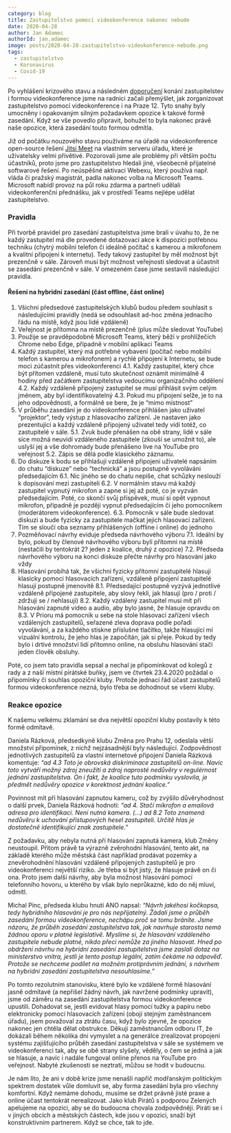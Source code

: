 ```yaml
---
category: blog
title: Zastupitelstvo pomocí videokonference nakonec nebude
date: 2020-04-28
author: Jan Adamec
authorId: jan.adamec
image: posts/2020-04-28-zastupitelstvo-videokonference-nebude.png
tags:
  - zastupitelstvo
  - Koronavirus
  - Covid-19
---
```


Po vyhlášení krizového stavu a následném [doporučení](https://www.mvcr.cz/clanek/informace-ministerstva-vnitra-k-dopadum-usneseni-vlady-c-388-ze-dne-6-4-2020-151-2020-sb-o-prijeti-krizoveho-opatreni-tykajiciho-se-jednani-zastupitelstev-obci-a-kraju.aspx) konání zastupitelstev i formou videokonference jsme na radnici začali přemýšlet, jak zorganizovat zastupitelstvo pomocí videokonference i na Praze 12. Tyto snahy byly umocněny i opakovaným silným požadavkem opozice k takové formě zasedání. Když se vše povedlo připravit, bohužel to byla nakonec právě naše opozice, která zasedání touto formou odmítla.

Již od počátku nouzového stavu používáme na úřadě na videokonference open-source řešení [Jitsi Meet](https://jitsi.org/jitsi-meet/) na vlastním serveru úřadu, které je uživatelsky velmi přívětivé. Pozorovali jsme ale problémy při větším počtu účastníků, proto jsme pro zastupitelstvo hledali jiné, všeobecně přijatelné softwarové řešení. Po neúspěšné aktivaci Webexu, který používá např. vláda či pražský magistrát, padla nakonec volba na Microsoft Teams. Microsoft nabídl provoz na půl roku zdarma a partneři udělali videokonferenční přednášku, jak v prostředí Teams nejlépe udělat zastupitelstvo.

### Pravidla

Při tvorbě pravidel pro zasedání zastupitelstva jsme brali v úvahu to, že ne každý zastupitel má dle provedené dotazovací akce k dispozici potřebnou techniku (chytrý mobilní telefon či ideálně počítač s kamerou a mikrofonem a kvalitní připojení k internetu). Tedy takový zastupitel by měl možnost být prezenčně v sále. Zároveň musí být možnost veřejnosti sledovat a účastnit se zasedání prezenčně v sále. V omezeném čase jsme sestavili následující pravidla.

#### Řešení na hybridní zasedání (část offline, část online)

1. Všichni předsedové zastupitelských klubů budou předem souhlasit s následujícími pravidly (nedá se odsouhlasit ad-hoc změna jednacího řádu na místě, když jsou lidé vzdáleně)
2. Veřejnost je přítomna na místě prezenčně (plus může sledovat YouTube)
3. Použije se pravděpodobně Microsoft Teams, který běží v prohlížečích Chrome nebo Edge, případně v mobilní aplikaci Teams
4. Každý zastupitel, který má potřebné vybavení (počítač nebo mobilní telefon s kamerou a mikrofonem) a rychlé připojení k Internetu, se bude moci zúčastnit přes videokonferenci
  4.1. Každý zastupitel, který chce být přítomen vzdáleně, musí tuto skutečnost oznámit minimálně 4 hodiny před začátkem zastupitelstva vedoucímu organizačního oddělení
  4.2. Každý vzdáleně připojený zastupitel se musí přihlásit svým celým jménem, aby byl identifikovatelný
  4.3. Pokud mu připojení selže, je to na jeho odpovědnosti, a formálně se bere, že je “mimo místnost”
5. V průběhu zasedání je do videokonference přihlášen jako uživatel “projektor”, tedy výstup z hlasovacího zařízení. Je nastaven jako prezentující a každý vzdáleně připojený uživatel tedy vidí totéž, co zastupitelé v sále.
  5.1. Zvuk bude přenášen na obě strany, lidé v sále sice možná neuvidí vzdáleného zastupitele (zkouší se umožnit to), ale uslyší jej a vše dohromady bude přenášeno live na YouTube pro veřejnost
  5.2. Zápis se dělá podle klasického záznamu.
6. Do diskuze k bodu se přihlašují vzdáleně připojení uživatelé napsáním do chatu “diskuze” nebo “technická” a jsou postupně vyvoláváni předsedajícím
  6.1. Nic jiného se do chatu nepíše, chat schůzky neslouží k dopisování mezi zastupiteli
  6.2. V normálním stavu má každý zastupitel vypnutý mikrofon a zapne si jej až poté, co je vyzván předsedajícím. Poté, co skončí svůj příspěvek, musí si opět vypnout mikrofon, případně je později vypnut předsedajícím či jeho pomocníkem (moderátorem videokonference).
  6.3. Pomocník v sále bude sledovat diskuzi a bude fyzicky za zastupitele mačkat jejich hlasovací zařízení. Tím se sloučí oba seznamy přihlášených (offline i online) do jednoho
7. Pozměňovací návrhy eviduje předseda návrhového výboru
  7.1. Ideální by bylo, pokud by členové návrhového výboru byli přítomni na místě (nestačili by tentokrát 2? jeden z koalice, druhý z opozice)
  7.2. Předseda návrhového výboru na konci diskuze přečte návrhy pro hlasování jako vždy
8. Hlasování probíhá tak, že všichni fyzicky přítomní zastupitelé hlasují klasicky pomocí hlasovacích zařízení, vzdáleně připojení zastupitelé hlasují postupně jmenovitě
  8.1. Předsedající postupně vyzývá jednotlivé vzdáleně připojené zastupitele, aby slovy řekli, jak hlasují (pro / proti / zdržuji se / nehlasuji)
  8.2. Každý vzdálený zastupitel musí mít při hlasování zapnuté video a audio, aby bylo jasné, že hlasuje opravdu on
  8.3. V Prioru má pomocník u sebe na stole hlasovací zařízení všech vzdálených zastupitelů, seřazené zleva doprava podle pořadí vyvolávání, a za každého stiskne příslušné tlačítko, takže hlasující mí vizuální kontrolu, že jeho hlas je započítán, jak si přeje. Pokud by tedy bylo i drtivé množství lidí přítomno online, na obsluhu hlasování stačí jeden člověk obsluhy.

Poté, co jsem tato pravidla sepsal a nechal je připomínkovat od kolegů z rady a z naší místní pirátské buňky, jsem ve čtvrtek 23.4.2020 požádal o připomínky či souhlas opoziční kluby. Protože jednací řád účast zastupitelů formou videokonference nezná, bylo třeba se dohodnout se všemi kluby.

### Reakce opozice

K našemu velkému zklamání se dva největší opoziční kluby postavily k této formě odmítavě.

Daniela Rázková, předsedkyně klubu Změna pro Prahu 12, odeslala větší množství připomínek, z nichž nejzásadnější byly následující. Zodpovědnost jednotlivých zastupitelů za vlastní internetové připojení Daniela Rázková komentuje: *“ad 4.3 Toto je obrovská diskriminace zastupitelů on-line. Navíc toto vytváří možný zdroj zneužití a zdroj naprosté nedůvěry v regulérnost jednání zastupitelstva. On i fakt, že koalice tuto podmínku vyslovila, je předmět nedůvěry opozice v korektnost jednání koalice.”*

Povinnost mít při hlasování zapnutou kameru, což by zvýšilo důvěryhodnost o další prvek, Daniela Rázková hodnotí: *“ad 4. Stačí mikrofon a emailová adresa pro identifikaci. Není nutná kamera. (...) ad 8.2 Toto znamená nedůvěru k uchování přístupových hesel zastupiteli. Určitě hlas je dostatečně identifikující znak zastupitele.”*

Z požadavku, aby nebyla nutná při hlasování zapnutá kamera, klub Změny neustoupil. Přitom právě ta výrazně zvěrohodní hlasování, tento akt, na základě kterého může městská část například prodávat pozemky a znevěrohodnění hlasování vzdáleně připojených zastupitelů je pro videokonferenci největší riziko. Je třeba si být jistý, že hlasuje právě on či ona. Proto jsem další návrhy, aby byla možnost hlasování pomocí telefonního hovoru, u kterého by však bylo neprůkazné, kdo do něj mluví, odmítl.

Michal Pinc, předseda klubu hnutí ANO napsal: *“Návrh jakéhosi kočkopsa, tedy hybridního hlasování je pro nás nepřijatelný. Žádali jsme o průběh zasedání formou videokonference, nechápu proč se tomu bráníte. Jsme názoru, že průběh zasedání zastupitelstva tak, jak navrhuje starosta nemá žádnou oporu v platné legislativě. Myslíme si, že hlasování vzdáleného zastupitele nebude platné, nikdo přeci nemůže za jiného hlasovat. Hned po obdržení návrhu na hybridní zasedání zastupitelstva jsme zaslali dotaz na ministerstvo vnitra, jestli je tento postup legální, zatím čekáme na odpověď. Protože se nechceme podílet na možném protiprávním jednání, s návrhem na hybridní zasedání zastupitelstva nesouhlasíme.”*

Po tomto rezolutním stanovisku, které bylo ke vzdálené formě hlasování jasně odmítavé (a nepřišel žádný návrh, jak navržené podmínky upravit), jsme od záměru na zasedání zastupitelstva formou videokonference upustili. Dohadovat se, jestli evidovat hlasy pomocí tužky a papíru nebo elektronicky pomocí hlasovacích zařízení (obojí stejným zaměstnancem úřadu), jsem považoval za ztrátu času, když bylo zjevné, že opozice nakonec jen chtěla dělat obstrukce. Děkuji zaměstnancům odboru IT, že dokázali během několika dní vymyslet a na generálce zrealizovat propojení systému zajišťujícího průběh zasedání zastupitelstva v sále se systémem ve videokonferenci tak, aby se obě strany slyšely, věděly, o čem se jedná a jak se hlasuje, a navíc i nadále fungoval online přenos na YouTube pro veřejnost. Nabyté zkušenosti se neztratí, můžou se hodit v budoucnu.

Je nám líto, že ani v době krize jsme nenašli napříč modřanským politickým spektrem dostatek vůle domluvit se, aby forma zasedání byla pro všechny komfortní. Když nemáme dohodu, musíme se držet právně jisté praxe a online účast tentokrát nerealizovat. Jako klub Pirátů s podporou Zelených apelujeme na opozici, aby se do budoucna chovala zodpovědněji. Piráti se i v jiných obcích a městských částech, kde jsou v opozici, snaží být konstruktivním partnerem. Když se chce, tak to jde.
